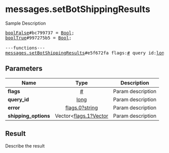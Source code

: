 # messages.setBotShippingResults

Sample Description

<pre>
<a href="../constructor/boolFalse">boolFalse</a>#bc799737 = <a href="../type/Bool.md">Bool</a>;
<a href="../constructor/boolTrue">boolTrue</a>#997275b5 = <a href="../type/Bool.md">Bool</a>;

---functions---
<a href="../method/messages.setBotShippingResults.md">messages.setBotShippingResults</a>#e5f672fa flags:<a href="../type/#.md">#</a> query_id:<a href="../type/long.md">long</a> error:<a href="../type/flags.0?string.md">flags.0?string</a> shipping_options:Vector&lt;<a href="../type/flags.1?Vector.md">flags.1?Vector</a>&gt; = <a href="../type/Bool.md">Bool</a>;
</pre>

## Parameters

| Name | Type | Description |
|------|:----:|-------------|
| **flags** | [#](../type/#.md) | Param description |
| **query_id** | [long](../type/long.md) | Param description |
| **error** | [flags.0?string](../type/flags.0?string.md) | Param description |
| **shipping_options** | Vector<[flags.1?Vector](../type/flags.1?Vector.md) | Param description |

## Result

Describe the result

